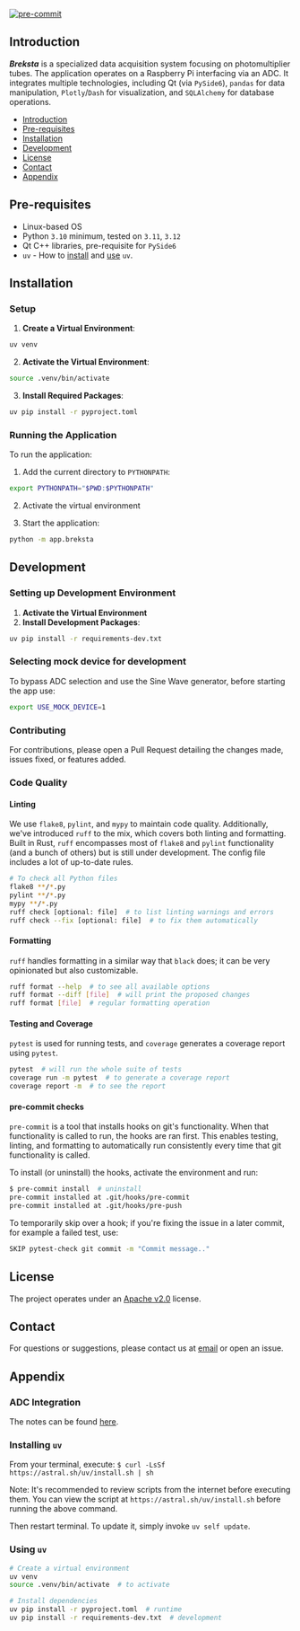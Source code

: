 [![pre-commit](https://img.shields.io/badge/pre--commit-enabled-brightgreen?logo=pre-commit)](https://github.com/pre-commit/pre-commit)

## Introduction

***Breksta*** is a specialized data acquisition system focusing on photomultiplier tubes. The application operates on a Raspberry Pi interfacing via an ADC. It integrates multiple technologies, including Qt (via `PySide6`), `pandas` for data manipulation, `Plotly`/`Dash` for visualization, and `SQLAlchemy` for database operations.

- [Introduction](#introduction)
- [Pre-requisites](#pre-requisites)
- [Installation](#installation)
- [Development](#development)
- [License](#license)
- [Contact](#contact)
- [Appendix](#appendix)

## Pre-requisites

- Linux-based OS
- Python `3.10` minimum, tested on `3.11`, `3.12`
- Qt C++ libraries, pre-requisite for `PySide6`
- `uv` - How to [install](#installing-uv) and [use](#using-uv) `uv`.

## Installation

### Setup

1. **Create a Virtual Environment**:

```bash
uv venv
```

2. **Activate the Virtual Environment**:

```bash
source .venv/bin/activate
```

3. **Install Required Packages**:

```bash
uv pip install -r pyproject.toml
```

### Running the Application

To run the application:

1. Add the current directory to `PYTHONPATH`:

```bash
export PYTHONPATH="$PWD:$PYTHONPATH"
```

2. Activate the virtual environment

3. Start the application:

```bash
python -m app.breksta
```

## Development

### Setting up Development Environment

1. **Activate the Virtual Environment**
2. **Install Development Packages**:

```bash
uv pip install -r requirements-dev.txt
```

### Selecting mock device for development

To bypass ADC selection and use the Sine Wave generator, before starting the app use:

```sh
export USE_MOCK_DEVICE=1
```

### Contributing

For contributions, please open a Pull Request detailing the changes made, issues fixed, or features added.

### Code Quality

#### **Linting**

We use `flake8`, `pylint`, and `mypy` to maintain code quality. Additionally, we've introduced `ruff` to the mix, which covers both linting and formatting. Built in Rust, `ruff` encompasses most of `flake8` and `pylint` functionality (and a bunch of others) but is still under development. The config file includes a lot of up-to-date rules.

```bash
# To check all Python files
flake8 **/*.py
pylint **/*.py
mypy **/*.py
ruff check [optional: file]  # to list linting warnings and errors
ruff check --fix [optional: file]  # to fix them automatically
```

#### **Formatting**

`ruff` handles formatting in a similar way that `black` does; it can be very opinionated but also customizable.

```bash
ruff format --help  # to see all available options
ruff format --diff [file]  # will print the proposed changes
ruff format [file]  # regular formatting operation
```

#### **Testing and Coverage**

`pytest` is used for running tests, and `coverage` generates a coverage report using `pytest`.

```bash
pytest  # will run the whole suite of tests
coverage run -m pytest  # to generate a coverage report
coverage report -m  # to see the report
```

#### **pre-commit checks**

`pre-commit` is a tool that installs hooks on git's functionality. When that functionality is called to run, the hooks are ran first. This enables testing, linting, and formatting to automatically run consistently every time that git functionality is called.

To install (or uninstall) the hooks, activate the environment and run:

```sh
$ pre-commit install  # uninstall
pre-commit installed at .git/hooks/pre-commit
pre-commit installed at .git/hooks/pre-push
```

To temporarily skip over a hook; if you're fixing the issue in a later commit, for example a failed test, use:

```sh
SKIP pytest-check git commit -m "Commit message.."
```

## License

The project operates under an [Apache v2.0](./LICENSE) license.

## Contact

For questions or suggestions, please contact us at [email](m.alexandrakis@qmul.ac.uk) or open an issue.

## Appendix

### ADC Integration

The notes can be found [here](./docs/adc_integration.md).

### Installing `uv`

From your terminal, execute: `$ curl -LsSf https://astral.sh/uv/install.sh | sh`

Note: It's recommended to review scripts from the internet before executing them. You can view the script at `https://astral.sh/uv/install.sh` before running the above command.

Then restart terminal. To update it, simply invoke `uv self update`.

### Using `uv`

```bash
# Create a virtual environment
uv venv
source .venv/bin/activate  # to activate

# Install dependencies
uv pip install -r pyproject.toml  # runtime
uv pip install -r requirements-dev.txt  # development
```
